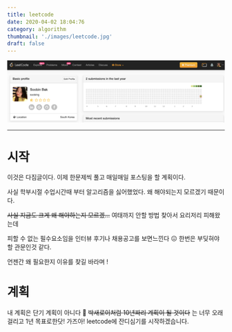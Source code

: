 ```yaml
---
title: leetcode
date: 2020-04-02 18:04:76
category: algorithm
thumbnail: './images/leetcode.jpg'
draft: false
---
```


![leetcode](./images/leetcode.jpg)

<hr/>

<!-- ```toc
# This code block gets replaced with the TOC
exclude: Table of Contents
tight: false,
from-heading: 1
to-heading: 6
``` -->

# 시작
이것은 다짐글이다.
이제 한문제씩 풀고 매일매일 포스팅을 할 계획이다.

사실 학부시절 수업시간때 부터 알고리즘을 싫어했었다.
왜 해야되는지 모르겠기 때문이다.

~~사실 지금도 크게 왜 해야하는지 모르겠...~~
여태까지 안할 방법 찾아서 요리저리 피해왔는데

피할 수 없는 필수요소임을 인터뷰 후기나 채용공고를 보면느낀다 😖
한번은 부딪혀야할 관문인것 같다.

언젠간 왜 필요한지 이유를 찾길 바라며 !


# 계획
내 계획은 단기 계획이 아니다 🤔
~~박새로이처럼 10년짜리 계획이 될 것이다~~ 는 너무 오래 걸리고 1년 목표로한닷! 가즈아!
leetcode에 잔디심기를 시작하겠습니다.